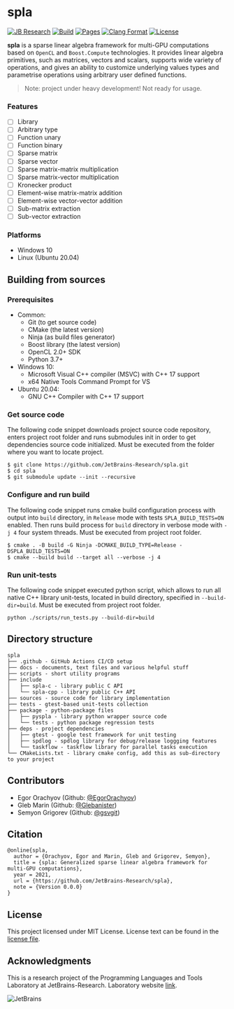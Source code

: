 # spla

[![JB Research](https://jb.gg/badges/research-flat-square.svg)](https://research.jetbrains.org/)
[![Build](https://github.com/JetBrains-Research/spla/actions/workflows/build.yml/badge.svg?branch=main)](https://github.com/JetBrains-Research/spla/actions/workflows/build.yml)
[![Pages](https://github.com/JetBrains-Research/spla/actions/workflows/docs.yml/badge.svg?branch=main)](https://jetbrains-research.github.io/spla/)
[![Clang Format](https://github.com/JetBrains-Research/spla/actions/workflows/clang-format.yml/badge.svg?branch=main)](https://github.com/JetBrains-Research/spla/actions/workflows/clang-format.yml)
[![License](https://img.shields.io/badge/license-MIT-blue)](https://github.com/JetBrains-Research/spla/blob/master/LICENSE.md)

**spla** is a sparse linear algebra framework for multi-GPU computations based on `OpenCL` 
and `Boost.Compute` technologies. It provides linear algebra primitives, such as matrices, 
vectors and scalars, supports wide variety of operations, and gives an ability to customize 
underlying values types and parametrise operations using arbitrary user defined functions.

> Note: project under heavy development! Not ready for usage.

### Features

- [ ] Library
- [ ] Arbitrary type
- [ ] Function unary
- [ ] Function binary  
- [ ] Sparse matrix
- [ ] Sparse vector
- [ ] Sparse matrix-matrix multiplication
- [ ] Sparse matrix-vector multiplication
- [ ] Kronecker product
- [ ] Element-wise matrix-matrix addition
- [ ] Element-wise vector-vector addition
- [ ] Sub-matrix extraction
- [ ] Sub-vector extraction

### Platforms

- Windows 10
- Linux (Ubuntu 20.04)

## Building from sources

### Prerequisites

- Common:
    - Git (to get source code)
    - CMake (the latest version)
    - Ninja (as build files generator)
    - Boost library (the latest version)
    - OpenCL 2.0+ SDK
    - Python 3.7+
- Windows 10: 
    - Microsoft Visual C++ compiler (MSVC) with C++ 17 support
    - x64 Native Tools Command Prompt for VS
- Ubuntu 20.04:
    - GNU C++ Compiler with C++ 17 support

### Get source code   

The following code snippet downloads project source code repository, enters project root folder 
and runs submodules init in order to get dependencies source code initialized.
Must be executed from the folder where you want to locate project.

```shell
$ git clone https://github.com/JetBrains-Research/spla.git
$ cd spla
$ git submodule update --init --recursive
```

### Configure and run build

The following code snippet runs cmake build configuration process
with output into `build` directory, in `Release` mode with tests `SPLA_BUILD_TESTS=ON` enabled.
Then runs build process for `build` directory in verbose mode with `-j 4` four system threads.
Must be executed from project root folder.

```shell
$ cmake . -B build -G Ninja -DCMAKE_BUILD_TYPE=Release -DSPLA_BUILD_TESTS=ON
$ cmake --build build --target all --verbose -j 4
```

### Run unit-tests

The following code snippet executed python script, which allows to
run all native C++ library unit-tests, located in build directory,
specified in `--build-dir=build`. Must be executed from project root folder.

```shell
python ./scripts/run_tests.py --build-dir=build
```

## Directory structure

```
spla
├── .github - GitHub Actions CI/CD setup 
├── docs - documents, text files and various helpful stuff
├── scripts - short utility programs 
├── include 
│   ├── spla-c - library public C API
│   └── spla-cpp - library public C++ API
├── sources - source code for library implementation
├── tests - gtest-based unit-tests collection
├── package - python-package files
│   ├── pyspla - library python wrapper source code
│   └── tests - python package regression tests   
├── deps - project dependencies
│   ├── gtest - google test framework for unit testing
│   ├── spdlog - spdlog library for debug/release loggging features
│   └── taskflow - taskflow library for parallel tasks execution
└── CMakeLists.txt - library cmake config, add this as sub-directory to your project
```

## Contributors

- Egor Orachyov (Github: [@EgorOrachyov](https://github.com/EgorOrachyov))
- Gleb Marin (Github: [@Glebanister](https://github.com/Glebanister))
- Semyon Grigorev (Github: [@gsvgit](https://github.com/gsvgit))

## Citation

```ignorelang
@online{spla,
  author = {Orachyov, Egor and Marin, Gleb and Grigorev, Semyon},
  title = {spla: Generalized sparse linear algebra framework for multi-GPU computations},
  year = 2021,
  url = {https://github.com/JetBrains-Research/spla},
  note = {Version 0.0.0}
}
```

## License

This project licensed under MIT License. License text can be found in the
[license file](https://github.com/JetBrains-Research/spla/blob/master/LICENSE.md).

## Acknowledgments

This is a research project of the Programming Languages and Tools Laboratory
at JetBrains-Research. Laboratory website [link](https://research.jetbrains.org/groups/plt_lab/).

![JetBrains](https://github.com/JetBrains-Research/spla/raw/main/docs/logos/jetbrains-logo.svg?raw=true&sanitize=true)